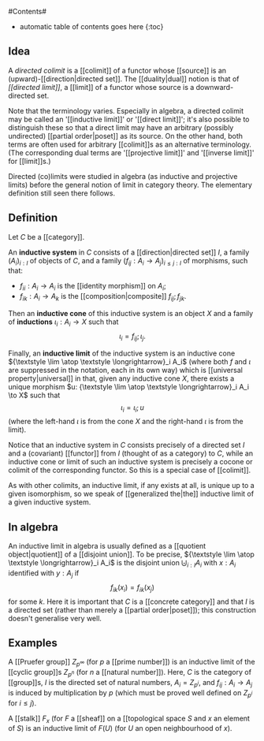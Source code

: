 
#Contents#
* automatic table of contents goes here
{:toc}

## Idea ##

A _directed colimit_ is a [[colimit]] of a functor whose [[source]] is an (upward)-[[direction|directed set]].  The [[duality|dual]] notion is that of _[[directed limit]]_, a [[limit]] of a functor whose source is a downward-directed set.

Note that the terminology varies.  Especially in algebra, a directed colimit may be called an '[[inductive limit]]' or '[[direct limit]]'; it\'s also possible to distinguish these so that a direct limit may have an arbitrary (possibly undirected) [[partial order|poset]] as its source.  On the other hand, both terms are often used for arbitrary [[colimit]]s as an alternative terminology.  (The corresponding dual terms are '[[projective limit]]' and '[[inverse limit]]' for [[limit]]s.)

Directed (co)limits were studied in algebra (as inductive and projective limits) before the general notion of limit in category theory.  The elementary definition still seen there follows.

## Definition ##

Let $C$ be a [[category]].

An __inductive system__ in $C$ consists of a [[direction|directed set]] $I$, a family $(A_i)_{i: I}$ of objects of $C$, and a family $(f_{ij}: A_i \to A_j)_{i \leq j: I}$ of morphisms, such that:
* $f_{ii}: A_i \to A_i$ is the [[identity morphism]] on $A_i$;
* $f_{ik}: A_i \to A_k$ is the [[composition|composite]] $f_{ij} ; f_{jk}$.

Then an __inductive cone__ of this inductive system is an object $X$ and a family of __inductions__ $\iota_i: A_i \to X$ such that
$$ \iota_i = f_{ij} ; \iota_j .$$

Finally, an __inductive limit__ of the inductive system is an inductive cone ${\textstyle \lim \atop \textstyle \longrightarrow}_i A_i$ (where both $f$ and $\iota$ are suppressed in the notation, each in its own way) which is [[universal property|universal]] in that, given any inductive cone $X$, there exists a unique morphism $u: {\textstyle \lim \atop \textstyle \longrightarrow}_i A_i \to X$ such that
$$ \iota_i = \iota_i ; u $$
(where the left-hand $\iota$ is from the cone $X$ and the right-hand $\iota$ is from the limit).

Notice that an inductive system in $C$ consists precisely of a directed set $I$ and a (covariant) [[functor]] from $I$ (thought of as a category) to $C$, while an inductive cone or limit of such an inductive system is precisely a cocone or colimit of the corresponding functor.  So this is a special case of [[colimit]].

As with other colimits, an inductive limit, if any exists at all, is unique up to a given isomorphism, so we speak of [[generalized the|the]] inductive limit of a given inductive system.

## In algebra ##

An inductive limit in algebra is usually defined as a [[quotient object|quotient]] of a [[disjoint union]].  To be precise, ${\textstyle \lim \atop \textstyle \longrightarrow}_i A_i$ is the disjoint union $\biguplus_{i: I} A_i$ with $x: A_i$ identified with $y: A_j$ if
$$ f_{ik}(x_i) = f_{ik}(x_j) $$
for some $k$.  Here it is important that $C$ is a [[concrete category]] and that $I$ is a directed set (rather than merely a [[partial order|poset]]); this construction doesn\'t generalise very well.

## Examples ##

A [[Pruefer group]] $Z_{p^\infty}$ (for $p$ a [[prime number]]) is an inductive limit of the [[cyclic group]]s $Z_{p^n}$ (for $n$ a [[natural number]]).  Here, $C$ is the category of [[group]]s, $I$ is the directed set of natural numbers, $A_i = Z_{p^i}$, and $f_{ij}: A_i \to A_j$ is induced by multiplication by $p$ (which must be proved well defined on $Z_{p^i}$ for $i \leq j$).

A [[stalk]] $F_x$ (for $F$ a [[sheaf]] on a [[topological space $S$ and $x$ an element of $S$) is an inductive limit of $F(U)$ (for $U$ an open neighbourhood of $x$).
